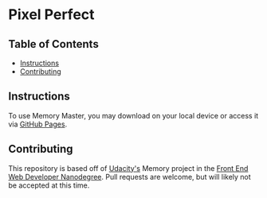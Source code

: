 # Pixel Perfect

## Table of Contents
* [Instructions](#instructions)
* [Contributing](#contributing)

## Instructions
To use Memory Master, you may download on your local device or access it via [GitHub Pages](https://pages.github.com/).

## Contributing
This repository is based off of [Udacity's](https://udacity.com) Memory project in the [Front End Web Developer Nanodegree](https://www.udacity.com/course/front-end-web-developer-nanodegree--nd001). Pull requests are welcome, but will likely not be accepted at this time. 